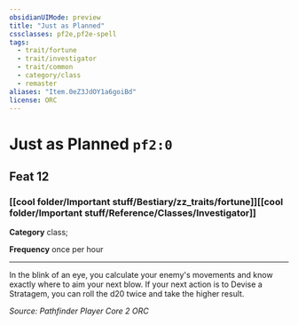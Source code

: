 ```yaml
---
obsidianUIMode: preview
title: "Just as Planned"
cssclasses: pf2e,pf2e-spell
tags:
  - trait/fortune
  - trait/investigator
  - trait/common
  - category/class
  - remaster
aliases: "Item.0eZ3JdOY1a6goiBd"
license: ORC
---
```

# Just as Planned `pf2:0`
## Feat 12
### [[cool folder/Important stuff/Bestiary/zz_traits/fortune]][[cool folder/Important stuff/Reference/Classes/Investigator]]

**Category** class; 




**Frequency** once per hour

* * *

In the blink of an eye, you calculate your enemy's movements and know exactly where to aim your next blow. If your next action is to Devise a Stratagem, you can roll the d20 twice and take the higher result.

*Source: Pathfinder Player Core 2*
*ORC*
